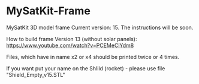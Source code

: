 # MySatKit-Frame
MySatKit 3D model frame
Current version: 15. The instructions will be soon.

How to build frame Version 13 (without solar panels): https://www.youtube.com/watch?v=PCEMeClYdm8

Files, which have in name x2 or x4 should be printed twice or 4 times. 

If you want put your name on the Shlild (rocket) - please use file "Shield_Empty_v15.STL"
